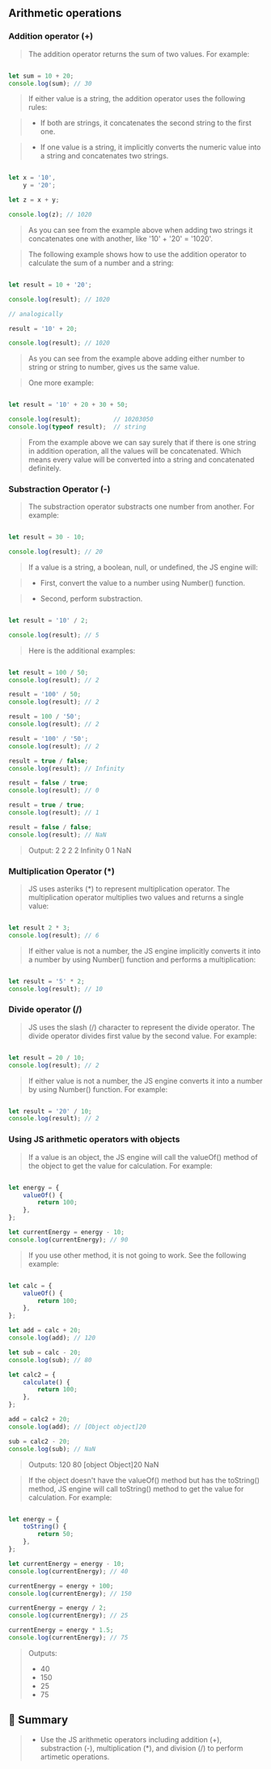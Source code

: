 ## Arithmetic operations

### Addition operator (+)

> The addition operator returns the sum of two values. For example:

```js

let sum = 10 + 20;
console.log(sum); // 30

```

> If either value is a string, the addition operator uses the following rules:

> - If both are strings, it concatenates the second string to the first one.

> - If one value is a string, it implicitly converts the numeric value into a string and concatenates two strings.

```js

let x = '10',
    y = '20';

let z = x + y;

console.log(z); // 1020

```

> As you can see from the example above when adding two strings it concatenates one with another, like '10' + '20'  = '1020'.

> The following example shows how to use the addition operator to calculate the sum of a number and a string:

```js

let result = 10 + '20';

console.log(result); // 1020

// analogically

result = '10' + 20;

console.log(result); // 1020

```

> As you can see from the example above adding either number to string or string to number, gives us the same value.

> One more example: 

```js

let result = '10' + 20 + 30 + 50;

console.log(result);         // 10203050
console.log(typeof result);  // string

```

> From the example above we can say surely that if there is one string in addition operation, all the values will be concatenated. Which means every value will be converted into a string and concatenated definitely.

### Substraction Operator (-)

> The substraction operator substracts one number from another. For example:

```js

let result = 30 - 10;

console.log(result); // 20

```

> If a value is a string, a boolean, null, or undefined, the JS engine will:

> - First, convert the value to a number using Number() function.

> - Second, perform substraction.

```js

let result = '10' / 2;

console.log(result); // 5

```

> Here is the additional examples:

```js

let result = 100 / 50;
console.log(result); // 2

result = '100' / 50;
console.log(result); // 2

result = 100 / '50';
console.log(result); // 2

result = '100' / '50';
console.log(result); // 2

result = true / false;
console.log(result); // Infinity

result = false / true;
console.log(result); // 0

result = true / true;
console.log(result); // 1

result = false / false;
console.log(result); // NaN

```

> Output:
> 2
> 2
> 2
> 2
> Infinity
> 0
> 1
> NaN

### Multiplication Operator (*)

> JS uses asteriks (*) to represent multiplication operator. The multiplication operator multiplies two values and returns a single value:

```js

let result 2 * 3;
console.log(result); // 6

```

> If either value is not a number, the JS engine implicitly converts it into a number by using Number() function and performs a multiplication:

```js

let result = '5' * 2;
console.log(result); // 10

```

### Divide operator (/)

> JS uses the slash (/) character to represent the divide operator. The divide operator divides first value by the second value. For example:

```js

let result = 20 / 10;
console.log(result); // 2

```

> If either value is not a number, the JS engine converts it into a number by using Number() function. For example:

```js

let result = '20' / 10;
console.log(result); // 2

```

### Using JS arithmetic operators with objects

> If a value is an object, the JS engine will call the valueOf() method of the object to get the value for calculation. For example:

```js

let energy = {
    valueOf() {
        return 100;
    },
};

let currentEnergy = energy - 10;
console.log(currentEnergy); // 90

```

> If you use other method, it is not going to work. See the following example:

```js

let calc = {
    valueOf() {
        return 100;
    },
};

let add = calc + 20;
console.log(add); // 120

let sub = calc - 20;
console.log(sub); // 80

let calc2 = {
    calculate() {
        return 100;
    },
};

add = calc2 + 20;
console.log(add); // [Object object]20

sub = calc2 - 20;
console.log(sub); // NaN

```

> Outputs:
> 120
> 80
> [object Object]20
> NaN


> If the object doesn't have the valueOf() method but has the toString() method, JS engine will call toString() method to get the value for calculation. For example:

```js

let energy = {
    toString() {
        return 50;
    },
};

let currentEnergy = energy - 10;
console.log(currentEnergy); // 40

currentEnergy = energy + 100;
console.log(currentEnergy); // 150

currentEnergy = energy / 2;
console.log(currentEnergy); // 25

currentEnergy = energy * 1.5;
console.log(currentEnergy); // 75

```

> Outputs:
> - 40
> - 150
> - 25
> - 75


## :memo: Summary

> - Use the JS arithmetic operators including addition (+), substraction (-), multiplication (*), and division (/) to perform artimetic operations.

